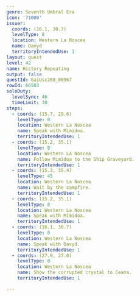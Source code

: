 ```yaml
---
genre: Seventh Umbral Era
icon: '71000'
issuer:
  coords: (16.1, 30.7)
  levelType: 8
  location: Western La Noscea
  name: Davyd
  territoryIntendedUse: 1
layout: quest
level: 42
name: History Repeating
output: false
questId: GaiUsc208_00967
rowId: 66503
soloDuty:
  levelSync: 46
  timeLimit: 30
steps:
  - coords: (15.7, 29.6)
    levelType: 8
    location: Western La Noscea
    name: Speak with Mimidoa.
    territoryIntendedUse: 1
  - coords: (15.2, 35.1)
    levelType: 8
    location: Western La Noscea
    name: Follow Mimidoa to the Ship Graveyard.
    territoryIntendedUse: 1
  - coords: (15.3, 35.4)
    levelType: 45
    location: Western La Noscea
    name: Wait by the campfire.
    territoryIntendedUse: 1
  - coords: (15.2, 35.1)
    levelType: 8
    location: Western La Noscea
    name: Speak with Mimidoa.
    territoryIntendedUse: 1
  - coords: (16.1, 30.7)
    levelType: 8
    location: Western La Noscea
    name: Speak with Davyd.
    territoryIntendedUse: 1
  - coords: (27.9, 27.0)
    levelType: 8
    location: Western La Noscea
    name: Show the corrupted crystal to Ceana.
    territoryIntendedUse: 1

---
```


